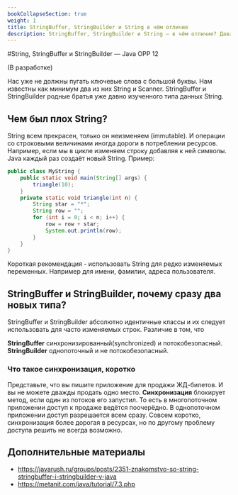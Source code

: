 ```yaml
---
bookCollapseSection: true
weight: 1
title: StringBuffer, StringBuilder и String в чём отличие
description: StringBuffer, StringBuilder и String — в чём отличие? Давайте разберёмся, что когда использовать.
---
```


#String, StringBuffer и StringBuilder — Java OPP 12

(В разработке) 

Нас уже не должны пугать ключевые слова с большой буквы. Нам известны как минимум два из них String и Scanner. StringBuffer и StringBuilder родные братья уже давно изученного типа данных String. 

## Чем был плох String?

String всем прекрасен, только он неизменяем (immutable). И операции со строковыми величинами иногда дороги в потреблении ресурсов. Например, если мы в цикле изменяем строку добавляя к ней символы. Java каждый раз создаёт новый String. Пример:

```Java
public class MyString {
    public static void main(String[] args) {
        triangle(10);
    }
    private static void triangle(int n) {
        String star = "*";
        String row = "";
        for (int i = 0; i < n; i++) {
            row = row + star;
            System.out.println(row);
        }
    }
}
```

Короткая рекомендация - использовать String для редко изменяемых переменных. Например для имени, фамилии, адреса пользователя. 

## StringBuffer и StringBuilder, почему сразу два новых типа?

StringBuffer и StringBuilder абсолютно идентичные классы и их следует использовать для часто изменяемых строк. Различие в том, что 

**StringBuffer** синхронизированный(synchronized) и потокобезопасный.
**StringBuilder** однопоточный и не потокобезопасный.

### Что такое синхронизация, коротко

Представьте, что вы пишите приложение для продажи ЖД-билетов. И вы не можете дважды продать одно место. **Синхронизация** блокирует метод, если один из потоков его запустил. То есть в многопоточном приложении доступ к продаже ведётся поочерёдно. В однопоточном приложении доступ разрешается всем сразу. Совсем коротко, синхронизация более дорогая в ресурсах, но по другому проблему доступа решить не всегда возможно. 

## Дополнительные материалы
- https://javarush.ru/groups/posts/2351-znakomstvo-so-string-stringbuffer-i-stringbuilder-v-java
- https://metanit.com/java/tutorial/7.3.php


